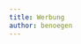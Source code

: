 ```yaml
---
title: Werbung
author: benoegen
---
```

<script async src="https://pagead2.googlesyndication.com/pagead/js/adsbygoogle.js?client=ca-pub-1376439246990787"
     crossorigin="anonymous"></script>
<ins class="adsbygoogle"
     style="display:block"
     data-ad-format="fluid"
     data-ad-layout-key="-6t+ed+2i-1n-4w"
     data-ad-client="ca-pub-1376439246990787"
     data-ad-slot="9835870378"></ins>
<script>
     (adsbygoogle = window.adsbygoogle || []).push({});
</script>
